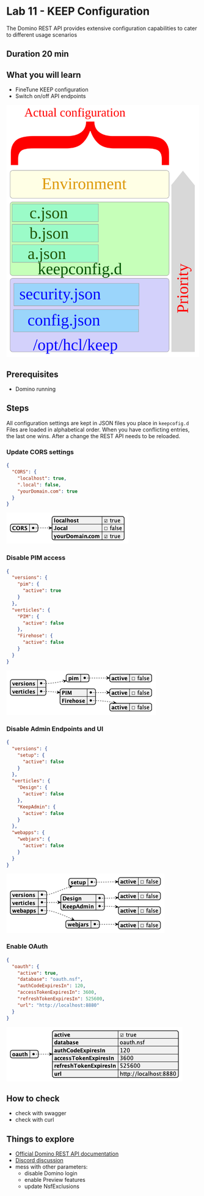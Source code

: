 # Lab 11 - KEEP Configuration

The Domino REST API provides extensive configuration capabilities to cater to different usage scenarios

## Duration 20 min

## What you will learn

- FineTune KEEP configuration
- Switch on/off API endpoints

![KEEP configuration](img/ActualConfiguration.svg)

## Prerequisites

- Domino running

## Steps

All configuration settings are kept in JSON files you place in `keepcofig.d` Files are loaded in alphabetical order. When you have conflicting entries, the last one wins. After a change the REST API needs to be reloaded.

### Update CORS settings

```json
{
  "CORS": {
    "localhost": true,
    ".local": false,
    "yourDomain.com": true
  }
}
```

![CORS Settings](img/CORS.png)

### Disable PIM access

```json
{
  "versions": {
    "pim": {
      "active": true
    }
  },
  "verticles": {
    "PIM": {
      "active": false
    },
    "Firehose": {
      "active": false
    }
  }
}
```

![PIM disabled](img/DisablePIM.png)

### Disable Admin Endpoints and UI

```json
{
  "versions": {
    "setup": {
      "active": false
    }
  },
  "verticles": {
    "Design": {
      "active": false
    },
    "KeepAdmin": {
      "active": false
    }
  },
  "webapps": {
    "webjars": {
      "active": false
    }
  }
}
```

![Disable Setup](img/DisableSetup.png)

### Enable OAuth

```json
{
  "oauth": {
    "active": true,
    "database": "oauth.nsf",
    "authCodeExpiresIn": 120,
    "accessTokenExpiresIn": 3600,
    "refreshTokenExpiresIn": 525600,
    "url": "http://localhost:8880"
  }
}
```

![Enable OAuth](img/EnableOAuth.png)

## How to check

- check with swagger
- check with curl

## Things to explore

- [Official Domino REST API documentation](https://opensource.hcltechsw.com/Domino-rest-api/index.html)
- [Discord discussion](https://discord.com/invite/jmRHpDRnH4)
- mess with other parameters:
  - disable Domino login
  - enable Preview features
  - update NsfExclusions
